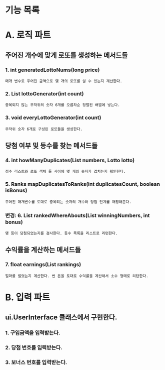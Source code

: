 # 기능 목록

# A. 로직 파트

## 주어진 개수에 맞게 로또를 생성하는 메서드들

### 1. int generatedLottoNums(long price)

``매개 변수로 주어진 금액으로 몇 개의 로또를 살 수 있는지 계산한다.``

### 2. List<Integer> lottoGenerator(int count)

``중복되지 않는 무작위의 숫자 6개를 오름차순 정렬된 배열에 넣는다.``

### 3. void everyLottoGenerator(int count)

``무작위 숫자 6개로 구성된 로또들을 생성한다.``

## 당첨 여부 및 등수를 찾는 메서드들

### 4. int howManyDuplicates(List<Integer> numbers, Lotto lotto)

``정수 리스트와 로또 객체 둘 사이에 몇 개의 숫자가 겹치는지 확인한다.``

### 5. Ranks mapDuplicatesToRanks(int duplicatesCount, boolean isBonus)

``주어진 매개변수를 토대로 중복되는 숫자의 개수와 당첨 단계를 매핑해준다.``

### 변경: 6. List<Ranks> rankedWhereAbouts(List<Integer> winningNumbers, int bonus)
``몇 등이 당첨되었는지를 검사한다. 등수 목록을 리스트로 리턴한다.``

[//]: # (클래스로 빼야 하는지 여부를 생각해본다.)

## 수익률을 계산하는 메서드들

### 7. float earnings(List<Ranks> rankings)

``얼마를 벌었는지 계산한다. 번 돈을 토대로 수익률을 계산해서 소수 형태로 리턴한다.``

# B. 입력 파트

## ui.UserInterface 클래스에서 구현한다.

### 1. 구입금액을 입력받는다.

### 2. 당첨 번호를 입력받는다.

### 3. 보너스 번호를 입력받는다.

